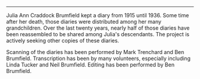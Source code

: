 ---
<p>Julia Ann Craddock Brumfield kept a diary from 1915 until 1936.  Some time after her death, those diaries were distributed among her many grandchildren.  Over the last twenty years, nearly half of those diaries have been reassembled to be shared among Julia's descendants.  The project is actively seeking other copies of these diaries.</p>

<p>Scanning of the diaries has been performed by Mark Trenchard and Ben Brumfield.  Transcription has been by many volunteers, especially including Linda Tucker and Neil Brumfield.  Editing has been performed by Ben Brumfield.</p>
